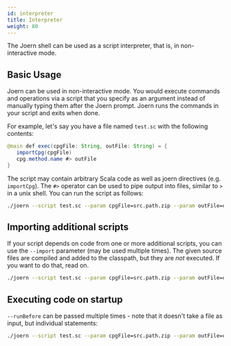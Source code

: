 ```yaml
---
id: interpreter
title: Interpreter
weight: 80
---
```


The Joern shell can be used as a script interpreter, that is, in non-interactive mode.


## Basic Usage

Joern can be used in non-interactive mode. You would execute commands and operations via a script that you specify as an argument instead of manually typing them after the Joern prompt. Joern runs the commands in your script and exits when done.

For example, let's say you have a file named `test.sc` with the following contents:

```java
@main def exec(cpgFile: String, outFile: String) = {
   importCpg(cpgFile)
   cpg.method.name #> outFile
}
```

The script may contain arbitrary Scala code as well as joern directives (e.g. `importCpg`). The `#>` operator can be used to pipe output into files, similar to `>` in a unix shell. 
You can run the script as follows:
```bash
./joern --script test.sc --param cpgFile=src.path.zip --param outFile=output.log
```

## Importing additional scripts

If your script depends on code from one or more additional scripts, you can use the `--import` parameter (may be used multiple times). The given source files are compiled and added to the classpath, but they are _not_ executed. If you want to do that, read on.

```bash
./joern --script test.sc --param cpgFile=src.path.zip --param outFile=output.log --import scripts/hello.sc
```

## Executing code on startup

`--runBefore` can be passed multiple times - note that it doesn't take a file as input, but individual statements:

```bash
./joern --script test.sc --param cpgFile=src.path.zip --param outFile=output.log --runBefore 'val bar = 41' --runBefore 'val foo = bar'
```
